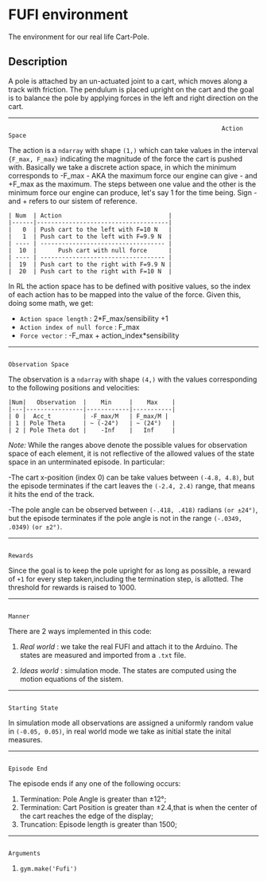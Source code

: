 # FUFI environment
The environment for our real life Cart-Pole.
## Description
A pole is attached by an un-actuated joint to a cart, which moves along a track with friction.
The pendulum is placed upright on the cart and the goal is to balance the pole by applying forces in the left and right direction on the cart.

****
                                                                Action Space

The action is a `ndarray` with shape `(1,)` which can take values in the interval `{F_max, F_max}` indicating the magnitude of the force the cart is pushed with. Basically we take a discrete action space, in which the minimum corresponds to -F_max - AKA the maximum force our engine can give - and +F_max as the maximum. The steps between one value and the other is the minimum force our engine can produce, let's say 1 for the time being. Sign - and + refers to our sistem of reference.

    | Num  | Action                              |
    |------|-------------------------------------|
    |   0  | Push cart to the left with F=10 N   |
    |   1  | Push cart to the left with F=9.9 N  |
    | ---- | ----------------------------------- |
    |  10  |      Push cart with null force      |
    | ---- | ----------------------------------- |
    |  19  | Push cart to the right with F=9.9 N |
    |  20  | Push cart to the right with F=10 N  |

In RL the action space has to be defined with positive values, so the index of each action has to be mapped into the value of the force.
Given this, doing some math, we get:
*  `Action space length` : 2*F_max/sensibility +1
*  `Action index of null force` : F_max
*  `Force vector`        : -F_max + action_index*sensibility
    
****
                                                                Observation Space

The observation is a `ndarray` with shape `(4,)` with the values corresponding to the following positions and velocities:

    |Num|   Observation  |    Min     |    Max    |
    |---|----------------|------------|-----------|
    | 0 |  Acc_t         | -F_max/M   | F_max/M |
    | 1 | Pole Theta     | ~ (-24°)   | ~ (24°)   |
    | 2 | Pole Theta dot |    -Inf    |   Inf     |

*Note:* While the ranges above denote the possible values for observation space of each element, it is not reflective of the allowed values of the state space in an unterminated episode. In particular:

-The cart x-position (index 0) can be take values between `(-4.8, 4.8)`, but the episode terminates if the cart leaves the `(-2.4, 2.4)` range, that means it hits the end of the track.

-The pole angle can be observed between `(-.418, .418)` radians `(or ±24°)`, but the episode terminates if the pole angle is not in the range `(-.0349, .0349)` `(or ±2°)`.

****
                                                                              Rewards

Since the goal is to keep the pole upright for as long as possible, a reward of `+1` for every step taken,including the termination step, is allotted. The threshold for rewards is raised to 1000.
****
                                                                              Manner
There are 2 ways implemented in this code:
1. *Real world* : we take the real FUFI and attach it to the Arduino. The states are measured and imported from a `.txt` file.

2. *Ideas world* : simulation mode. The states are computed using the motion equations of the sistem.
****
                                                                          Starting State

In simulation mode all observations are assigned a uniformly random value in `(-0.05, 0.05)`, in real world mode we take as initial state the inital measures.
****
                                                                          Episode End

The episode ends if any one of the following occurs:
1. Termination: Pole Angle is greater than ±12°;
2. Termination: Cart Position is greater than ±2.4,that is when the center of the cart reaches the edge of the display;
3. Truncation: Episode length is greater than 1500;
****
                                                                           Arguments
1. `gym.make('Fufi')`
